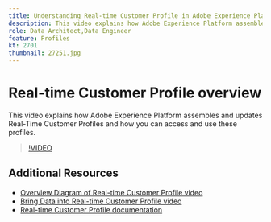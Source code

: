 ```yaml
---
title: Understanding Real-time Customer Profile in Adobe Experience Platform
description: This video explains how Adobe Experience Platform assembles and updates Real-Time Customer Profiles and how you can access and use these profiles.
role: Data Architect,Data Engineer
feature: Profiles
kt: 2701
thumbnail: 27251.jpg
---
```


# Real-time Customer Profile overview

This video explains how Adobe Experience Platform assembles and updates Real-Time Customer Profiles and how you can access and use these profiles.

>[!VIDEO](https://video.tv.adobe.com/v/27251?quality=12&learn=on)

## Additional Resources

* [Overview Diagram of Real-time Customer Profile video](overview-diagram.md)
* [Bring Data into Real-time Customer Profile video](bring-data-into-the-real-time-customer-profile.md)
* [Real-time Customer Profile documentation](https://www.adobe.com/go/profile-overview-en)
